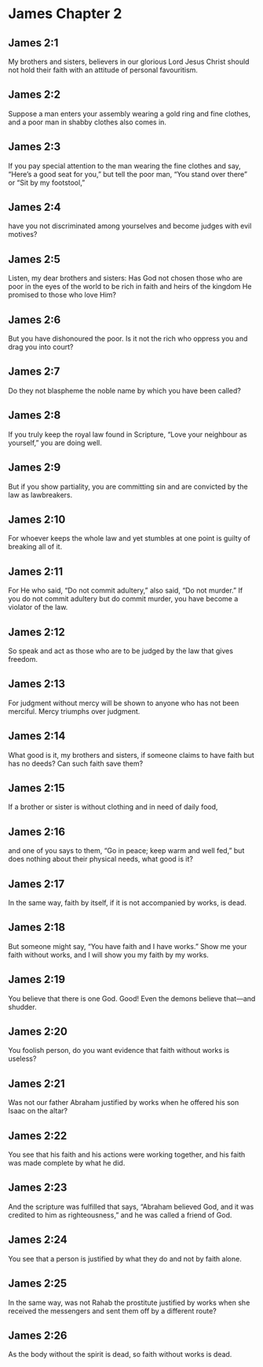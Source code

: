 # James Chapter 2

## James 2:1
My brothers and sisters, believers in our glorious Lord Jesus Christ should not hold their faith with an attitude of personal favouritism.

## James 2:2
Suppose a man enters your assembly wearing a gold ring and fine clothes, and a poor man in shabby clothes also comes in.

## James 2:3
If you pay special attention to the man wearing the fine clothes and say, “Here’s a good seat for you,” but tell the poor man, “You stand over there” or “Sit by my footstool,”

## James 2:4
have you not discriminated among yourselves and become judges with evil motives?

## James 2:5
Listen, my dear brothers and sisters: Has God not chosen those who are poor in the eyes of the world to be rich in faith and heirs of the kingdom He promised to those who love Him?

## James 2:6
But you have dishonoured the poor. Is it not the rich who oppress you and drag you into court?

## James 2:7
Do they not blaspheme the noble name by which you have been called?

## James 2:8
If you truly keep the royal law found in Scripture, “Love your neighbour as yourself,” you are doing well.

## James 2:9
But if you show partiality, you are committing sin and are convicted by the law as lawbreakers.

## James 2:10
For whoever keeps the whole law and yet stumbles at one point is guilty of breaking all of it.

## James 2:11
For He who said, “Do not commit adultery,” also said, “Do not murder.” If you do not commit adultery but do commit murder, you have become a violator of the law.

## James 2:12
So speak and act as those who are to be judged by the law that gives freedom.

## James 2:13
For judgment without mercy will be shown to anyone who has not been merciful. Mercy triumphs over judgment.

## James 2:14
What good is it, my brothers and sisters, if someone claims to have faith but has no deeds? Can such faith save them?

## James 2:15
If a brother or sister is without clothing and in need of daily food,

## James 2:16
and one of you says to them, “Go in peace; keep warm and well fed,” but does nothing about their physical needs, what good is it?

## James 2:17
In the same way, faith by itself, if it is not accompanied by works, is dead.

## James 2:18
But someone might say, “You have faith and I have works.” Show me your faith without works, and I will show you my faith by my works.

## James 2:19
You believe that there is one God. Good! Even the demons believe that—and shudder.

## James 2:20
You foolish person, do you want evidence that faith without works is useless?

## James 2:21
Was not our father Abraham justified by works when he offered his son Isaac on the altar?

## James 2:22
You see that his faith and his actions were working together, and his faith was made complete by what he did.

## James 2:23
And the scripture was fulfilled that says, “Abraham believed God, and it was credited to him as righteousness,” and he was called a friend of God.

## James 2:24
You see that a person is justified by what they do and not by faith alone.

## James 2:25
In the same way, was not Rahab the prostitute justified by works when she received the messengers and sent them off by a different route?

## James 2:26
As the body without the spirit is dead, so faith without works is dead.
